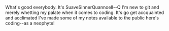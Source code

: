 What's good everybody.
It's SuaveSinnerQuannoell--Q
I'm new to git and merely whetting my palate when it comes to coding.
It's go get accquainted and acclimated 
I've made some of my notes available to the public here's coding--as a neophyte! 
<!---
SuaveSinnerQ/SuaveSinnerQ is a ✨ special ✨ repository because its `README.md` (this file) appears on your GitHub profile.
You can click the Preview link to take a look at your changes.
--->
